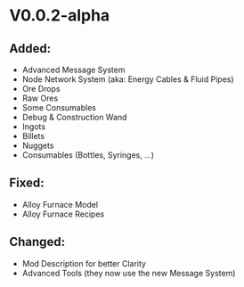 # V0.0.2-alpha
## Added:
* Advanced Message System
* Node Network System (aka: Energy Cables & Fluid Pipes)
* Ore Drops
* Raw Ores
* Some Consumables
* Debug & Construction Wand
* Ingots
* Billets
* Nuggets
* Consumables (Bottles, Syringes, ...)
## Fixed:
* Alloy Furnace Model
* Alloy Furnace Recipes
## Changed:
* Mod Description for better Clarity
* Advanced Tools (they now use the new Message System)